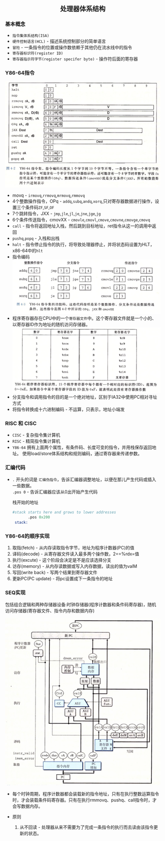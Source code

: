 ## <center>处理器体系结构</center>

### 基本概念
* `指令集体系结构(ISA)`
* `硬件控制语言(HCL)` - 描述系统控制部分的简单语言
* `冒险` - 一条指令的位置或操作数依赖于其他仍在流水线中的指令
* `寄存器标识符(register ID)`
* `寄存器指示符字节(register specifer byte)` - 操作符后面的寄存器
### Y86-64指令
![Y86-64](y86-64.png)
* movq - `irmovq`,`rrmovq`,`mrmovq`,`rmmovq`
* 4个整数操作指令，OPq - `addq`,`subq`,`andq`,`xorq`,只对寄存器数据进行操作，设置三个条件码`ZF`,`SF`,`OF`
* 7个跳转指令，JXX - `jmp`,`jle`,`jl`,`je`,`jne`,`jge`,`jg`
* 6个条件传送指令，cmovXX - `cmovle`,`cmovl`,`cmove`,`cmovne`,`cmovge`,`cmovq`
* `call` - 指令将返回地址入栈，然后跳到目标地址，ret指令从这一的调用中返回
* `pushq`,`popq` - 入栈和出栈
* `halt` - 指令停止指令的执行，将导致处理器停止，并将状态码设置为HLT，x86-64中的`hlt`
* 指令编码  
  ![指令编码](y86code.png)
* 程序寄存器存在CPU中的一个`寄存器文件`中。这个寄存器文件就是一个小的、以寄存器ID作为地址的随机访问存储器。
![regid](regid.png)
* 分支指令和调用指令的目的是一个绝对地址，区别于IA32中使用PC相对寻址方式
* 将指令转换成十六进制编码 - 不运算，只表示，地址小端发

### RISC 和 CISC
* `CISC` - 复杂指令集计算机
* `RISC` - 精简指令集计算机
* `Y86-64` 拥有上面两个属性，有条件码、长度可变的指令，并用栈保存返回地址。
  使用load/store体系结构和规则编码，通过寄存器来传递参数。

### 汇编代码
* `.` 开头的词是 `汇编伪指令`，告诉汇编器调整地址，以便在那儿产生代码或插入一些数据。  
  `.pos 0` - 告诉汇编器应该从0出开始产生代码  
  
   栈开始的地址
  ```s
  #stack starts here and grows to lower addresses
         .pos 0x200
   stack:
  ```

### Y86-64的顺序实现
1. 取指(fetch) - 从内存读取指令字节，地址为程序计数器(PC)的值
2. 译码(decode) - 从寄存器文件读入最多两个操作数，2==%rdx=值
3. 执行(excute) - 这个阶段会决定是不是应该选择分支
4. 访存(memory) - 从内存读数据或写入内存数据，读出的值为valM
5. 写回(write back) - 写两个结果到寄存器文件
6. 更新PC(PC update) - 将pc设置成下一条指令的地址

### SEQ实现
包括组合逻辑和两种存储器设备:时钟存储器(程序计数器和条件码寄存器)，随机访问存储器(寄存器文件、指令内存和数据内存)


![SEQ硬件结构](image/seq.png)

* 每个时钟周期，程序计数器都会装载新的指令地址，只有在执行整数运算指令时，才会装载条件码寄存器。只有在执行rmmovq、pushq、call指令时，才会写数据内存。

* 原则  
  1. 从不回读 - 处理器从来不需要为了完成一条指令的执行而去读由该指令更新的状态。